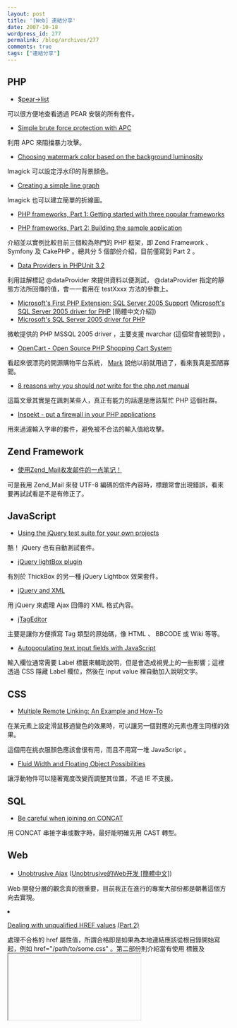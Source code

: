 ```yaml
---
layout: post
title: '[Web] 連結分享'
date: 2007-10-18
wordpress_id: 277
permalink: /blog/archives/277
comments: true
tags: ["連結分享"]
---
```


<!--more-->

## PHP

* [$pear->list](http://xn--9bi.net/2007/10/13/pear-list/)

可以很方便地查看透過 PEAR 安裝的所有套件。

* [Simple brute force protection with APC](http://blog.adaniels.nl/?p=57) 

利用 APC 來阻擋暴力攻擊。 

* [Choosing watermark color based on the background luminosity](http://valokuva.org/?p=59)

Imagick 可以設定浮水印的背景顏色。

* [Creating a simple line graph](http://valokuva.org/?p=60)

Imagick 也可以建立簡單的折線圖。 

* [PHP frameworks, Part 1: Getting started with three popular frameworks](http://www.ibm.com/developerworks/library/os-php-fwk1/index.html?ca=drs-)

* [PHP frameworks, Part 2: Building the sample application](http://www.ibm.com/developerworks/library/os-php-fwk2/index.html?ca=drs-)

介紹並以實例比較目前三個較為熱門的 PHP 框架，即 Zend Framework 、 Symfony 及 CakePHP 。總共分 5 個部份介紹，目前僅寫到 Part 2 。

* [Data Providers in PHPUnit 3.2](http://sebastian-bergmann.de/archives/702-Data-Providers-in-PHPUnit-3.2.html)

利用註解標記 @dataProvider 來提供資料以便測試， @dataProvider 指定的靜態方法所回傳的值，會一一套用在 testXxxx 方法的參數上。

* [Microsoft's First PHP Extension: SQL Server 2005 Support](http://blog.stuartherbert.com/php/2007/10/16/microsofts-first-php-extension-sql-server-2005-support/) ([Microsoft's SQL Server 2005 driver for PHP](http://www.sofee.cn/blog/2007/10/16/125/) [簡體中文介紹])
* [Microsoft's SQL Server 2005 driver for PHP](http://www.alexatnet.com/node/93)

微軟提供的 PHP MSSQL 2005 driver ，主要支援 nvarchar (這個常會被問到) 。

* [OpenCart - Open Source PHP Shopping Cart System](http://www.webappers.com/2007/10/17/opencart-open-source-php-shopping-cart-system/)

看起來很漂亮的開源購物平台系統， [Mark](http://blog.markplace.net/) 說他以前就用過了，看來我真是孤陋寡聞。

* [8 reasons why you should *not* write for the php.net manual](http://bjori.blogspot.com/2007/10/8-reasons-why-you-should-not-write-for.html)

這篇文章其實是在諷刺某些人，真正有能力的話還是應該幫忙 PHP 這個社群。

* [Inspekt - put a firewall in your PHP applications](http://www.sanisoft.com/blog/2007/10/15/inspekt-put-a-firewall-in-your-php-applications/)

用來過濾輸入字串的套件，避免被不合法的輸入值給攻擊。



## Zend Framework

* [使用Zend_Mail收发邮件的一点笔记！](http://hi.baidu.com/zhangsilly/blog/item/5088742d56487137359bf753.html)

可是我用 Zend_Mail 來發 UTF-8 編碼的信件內容時，標題常會出現錯誤，看來要再試試看是不是有修正了。 



## JavaScript

* [Using the jQuery test suite for your own projects](http://dev.jquery.com/wiki/DevelopersGuide)

酷！ jQuery 也有自動測試套件。

* [jQuery lightBox plugin](http://leandrovieira.com/projects/jquery/lightbox/)

有別於 ThickBox 的另一種 jQuery Lightbox 效果套件。

* [jQuery and XML](http://www.xml.com/pub/a/2007/10/10/jquery-and-xml.html)

用 jQuery 來處理 Ajax 回傳的 XML 格式內容。

* [jTagEditor](http://www.jaysalvat.com/jquery/jtageditor/)

主要是讓你方便撰寫 Tag 類型的原始碼，像 HTML 、 BBCODE 或 Wiki 等等。

* [Autopopulating text input fields with JavaScript](http://www.456bereastreet.com/archive/200710/autopopulating_text_input_fields_with_javascript/)

輸入欄位通常需要 Label 標籤來輔助說明，但是會造成視覺上的一些影響；這裡透過 CSS 隱藏 Label 欄位，然後在 input value 裡自動加入說明文字。



## CSS

* [Multiple Remote Linking: An Example and How-To](http://css-tricks.com/multiple-remote-linking-an-example-and-how-to/)

在某元素上設定滑鼠移過變色的效果時，可以讓另一個對應的元素也產生同樣的效果。

這個用在挑衣服顏色應該會很有用，而且不用寫一堆 JavaScript 。 

* [Fluid Width and Floating Object Possibilities](http://css-tricks.com/fluid-width-and-floating-object-possibilities/)

讓浮動物件可以隨著寬度改變而調整其位置，不過 IE 不支援。



## SQL

* [Be careful when joining on CONCAT](http://www.mysqlperformanceblog.com/2007/10/16/be-careful-when-joining-on-concat/)

用 CONCAT 串接字串或數字時，最好能明確先用 CAST 轉型。 



## Web

* [Unobtrusive Ajax](http://www.thefutureoftheweb.com/talks/2006-10-ajax-experience/slides/) ([Unobtrusive的Web开发 [簡體中文]](http://www.marchbox.com/blog/unobtrusive-web-development/))

Web 開發分層的觀念真的很重要，目前我正在進行的專案大部份都是朝著這個方向去實現。

<li>

[Dealing with unqualified HREF values](http://www.sitepoint.com/blogs/2007/08/10/dealing-with-unqualified-href-values) [(Part 2) ](http://www.sitepoint.com/blogs/2007/10/17/dealing-with-unqualified-href-values-part-2/)

處理不合格的 href 屬性值，所謂合格即是如果為本地連結應該從根目錄開始寫起，例如 href="/path/to/some.css" 。第二部份則介紹當有使用 <base> 標籤及 <iframe> 標籤時該怎麼處理。底下有個高手提供了一個更簡單的方法，就是透過 img 標籤來產生絕對路徑。
</li>
* [MultiPowUpload - flash file uploader](http://www.element-it.com/MultiPowUpload.aspx)

免費的 Flash 檔案上傳元件，可以顯示上傳進度及設定可上傳的檔案格式。

* 

[Best Practices For Bulletproof E-Mail Delivery](http://www.smashingmagazine.com/2007/10/16/best-practices-for-bulletproof-e-mail-delivery/)

發送 Email 的一些訣竅，諸如：

* Avoid follow-ups, ask for a brief feedback - one word "soon" is enough. (避免直接在信件中使用追蹤技術，而是請收件人做個簡單的回應) 
* Don't attach large files to your first e-mail (不要在第一次發信時就夾帶大型檔案) 
* Use a consistent senders' name and email. (使用一致的姓名及 Email 來寄信，免得別人找不到你)
* Never put a link before important information. (別在重要訊息前放置一個連結，免得收信人遺漏這個訊息)
* Snail mail is bulletproof. (真的很重要的訊息可以考慮再補寄一份真正的郵件)
* Avoid fictional or irrelevant sender's name. (避免虛構或不相干的寄件人姓名)




## Programming

* [框架與開發](http://mk.netgenes.org/archives/644/)

作者所期望的方式，看來 PHP 都能完成，尤其是第 10 點。 

* [推荐:PHP编辑器常用的几种字体下载](http://phpv.net/html/1575.html)

這些字都很漂亮，可是我每次搭配中文字一起顯示時就是會有問題 (ZDE &amp; Dreamweaver) ，真不知道該怎麼解決。



## Software

* [WAPT - Performance and Stress Testing for Web Application](http://www.webappers.com/2007/10/14/performance-and-stress-testing-for-web-application/)

替 Web 應用程式做最佳化及壓力測試的工具，但這是要錢的。 


